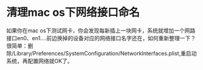 # 清理mac os下网络接口命名

如果你在mac os下测试网卡，你会发现每新插上一块网卡，系统就增加一个网路接口en0、en1....前边换掉的设备对应的网络接口名字还在，如何重新整理一下？
很简单：删除/Library/Preferences/SystemConfiguration/NetworkInterfaces.plist,重启动系统，再配置网络就OK了。
